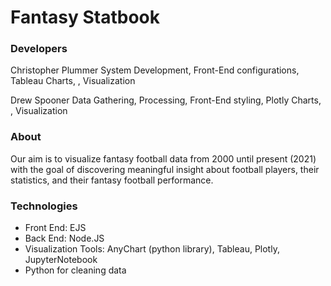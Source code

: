# Fantasy Statbook

### Developers 
Christopher Plummer
System Development, Front-End configurations, Tableau Charts, , Visualization

Drew Spooner 
Data Gathering, Processing, Front-End styling, Plotly Charts, , Visualization

### About
Our aim is to visualize fantasy football data from 2000 until present (2021)
with the goal of discovering meaningful insight about football players, their statistics,
and their fantasy football performance.

### Technologies
- Front End: EJS
- Back End: Node.JS
- Visualization Tools: AnyChart (python library), Tableau, Plotly, JupyterNotebook
- Python for cleaning data





